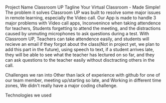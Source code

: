 Project Name
Classroom UP
Tagline
Your Virtual Classroom - Made Simple!
The problem it solves
Classroom UP was built to resolve some major issues in remote learning, especially the Video call. Our App is made to handle 3 major problems with Video call apps, Inconvenince when taking attendence for teachers, Students forgetting to attend the meeting, and the distractions caused by unmuting microphones to ask questions during a test. With Classroom UP, Teachers can take attendence easily, and students will recieve an email if they forgot about the class(Not in project yet, we plan to add this part in the future), using speech to text, if a student arrives late, they will be able to see what the teacher has lectured on so far, and they can ask questions to the teacher easily without disctracting others in the call.

Challenges we ran into
Other than lack of experience with github for one of our team member, meeting up/starting so late, and Working in different time zones, We didn't really have a major coding challenge.

Technologies we used
